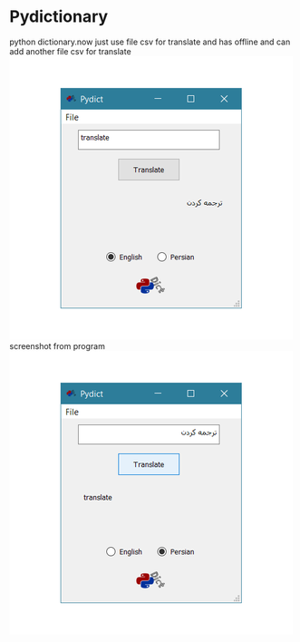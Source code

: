 # Pydictionary
python dictionary.now just use file csv for translate and has offline and can add another file csv for translate
![alt text](https://github.com/AmirhosseinAbutalebi/Pydictionary/blob/master/Screenshot1.png)
screenshot from program
![alt text](https://github.com/AmirhosseinAbutalebi/Pydictionary/blob/master/Screenshot2.png)
